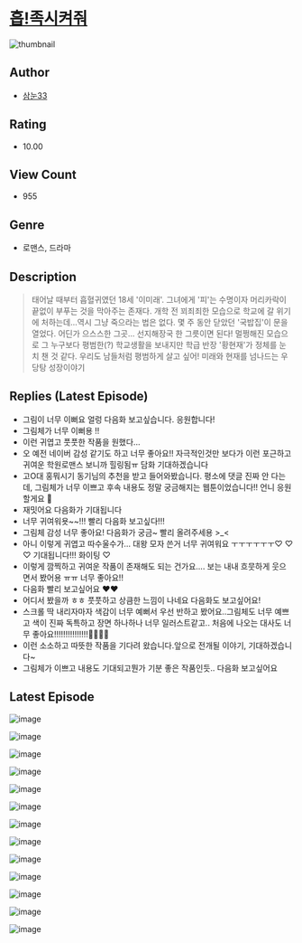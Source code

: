 # [흡!족시켜줘](https://comic.naver.com/challenge/list?titleId=810388)
![thumbnail](https://image-comic.pstatic.net/user_contents_data/challenge_comic/2023/05/23/upload_3904678474075747633_480x623.jpeg)

## Author
- [삼눈33](https://comic.naver.com/artistTitle?id=366888)

## Rating
- 10.00

## View Count
- 955

## Genre
- 로맨스, 드라마

## Description
> 태어날 때부터 흡혈귀였던 18세 '이미래'. 그녀에게 '피'는 수명이자 머리카락이 끝없이 부푸는 것을 막아주는 존재다. 개학 전 꾀죄죄한 모습으로 학교에 갈 위기에 처하는데...역시 그냥 죽으라는 법은 없다. 몇 주 동안 닫았던 '국밥집'이 문을 열었다. 어딘가 으스스한 그곳... 선지해장국 한 그릇이면 된다! 멀쩡해진 모습으로 그 누구보다 평범한(?) 학교생활을 보내지만 학급 반장 '황현재'가 정체를 눈치 챈 것 같다. 우리도 남들처럼 평범하게 살고 싶어! 미래와 현재를 넘나드는 우당탕 성장이야기

## Replies (Latest Episode)
- 그림이 너무 이뻐요 얼렁 다음화 보고싶습니다. 응원합니다!
- 그림체가 너무 이뻐용 !!
- 이런 귀엽고 풋풋한 작품을 원했다...
- 오 예전 네이버 감성 같기도 하고 너무 좋아요!! 자극적인것만 보다가 이런 포근하고 귀여운 학원로맨스 보니까 힐링됨ㅠ 담화 기대하겠습니다
- 고O대 홍뭐시기 동기님의 추천을 받고 들어와봤습니다. 평소에 댓글 진짜 안 다는데, 그림체가 너무 이쁘고 후속 내용도 정말 궁금해지는 웹툰이었습니다!! 언니 응원할게요 🥰
- 재밋어요 다음화가 기대됩니다
- 너무 귀여워욧~~!!! 빨리 다음화 보고싶다!!!
- 그림체 감성 너무 좋아요! 다음화가 궁금~ 빨리 올려주세용 >_<
- 아니 이렇게 귀엽고 따수울수가… 대왕 모자 쓴거 너무 귀여워요 ㅜㅜㅜㅜㅜㅜ♡ ♡ ♡ 기대됩니다!!! 화이팅 ♡
- 이렇게 깜찍하고 귀여운 작품이 존재해도 되는 건가요.... 보는 내내 흐뭇하게 웃으면서 봤어용 ㅠㅠ 너무 좋아요!!
- 다음화 빨리 보고싶어요 ❤️❤️
- 어디서 봤을까 ㅎㅎ 풋풋하고 상큼한 느낌이 나네요 다음화도 보고싶어요!
- 스크롤 딱 내리자마자 색감이 너무 예뻐서 우선 반하고 봤어요..그림체도 너무 예쁘고 색이 진짜 독특하고 장면 하나하나 너무 일러스트같고.. 처음에 나오는 대사도 너무 좋아요!!!!!!!!!!!!!!!🥹🥹🥹🥹
- 이런 소소하고 따뜻한 작품을 기다려 왔습니다.앞으로 전개될 이야기, 기대하겠습니다~
- 그림체가 이쁘고 내용도 기대되고뭔가 기분 좋은 작품인듯.. 다음화 보고싶어요

## Latest Episode
![image](https://image-comic.pstatic.net/user_contents_data/challenge_comic/2023/05/23/366888/upload_3846463541661021282.jpeg)

![image](https://image-comic.pstatic.net/user_contents_data/challenge_comic/2023/05/23/366888/upload_3761691178013372978.jpeg)

![image](https://image-comic.pstatic.net/user_contents_data/challenge_comic/2023/05/23/366888/upload_7233122070030596195.jpeg)

![image](https://image-comic.pstatic.net/user_contents_data/challenge_comic/2023/05/23/366888/upload_4062589049123464801.jpeg)

![image](https://image-comic.pstatic.net/user_contents_data/challenge_comic/2023/05/23/366888/upload_3689965657945366883.jpeg)

![image](https://image-comic.pstatic.net/user_contents_data/challenge_comic/2023/05/23/366888/upload_3760563109198379315.jpeg)

![image](https://image-comic.pstatic.net/user_contents_data/challenge_comic/2023/05/23/366888/upload_4049408103645656624.jpeg)

![image](https://image-comic.pstatic.net/user_contents_data/challenge_comic/2023/05/23/366888/upload_7075778644776859238.jpeg)

![image](https://image-comic.pstatic.net/user_contents_data/challenge_comic/2023/05/23/366888/upload_3991935505678033971.jpeg)

![image](https://image-comic.pstatic.net/user_contents_data/challenge_comic/2023/05/23/366888/upload_3906362710352290096.jpeg)

![image](https://image-comic.pstatic.net/user_contents_data/challenge_comic/2023/05/23/366888/upload_3630290962216464695.jpeg)

![image](https://image-comic.pstatic.net/user_contents_data/challenge_comic/2023/05/23/366888/upload_4050199743494961458.jpeg)

![image](https://image-comic.pstatic.net/user_contents_data/challenge_comic/2023/05/23/366888/upload_3486403157530194224.jpeg)
